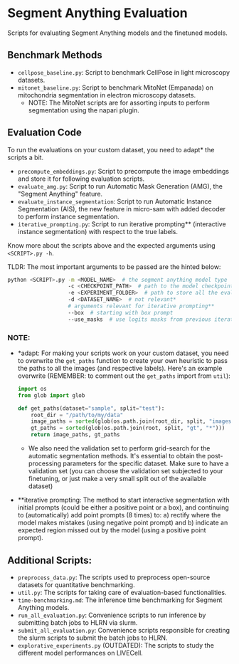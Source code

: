 # Segment Anything Evaluation

Scripts for evaluating Segment Anything models and the finetuned models.

## Benchmark Methods

- `cellpose_baseline.py`: Script to benchmark CellPose in light microscopy datasets.
- `mitonet_baseline.py`: Script to benchmark MitoNet (Empanada) on mitochondria segmentation in electron microscopy datasets.
    - NOTE: The MitoNet scripts are for assorting inputs to perform segmentation using the napari plugin.

## Evaluation Code

To run the evaluations on your custom dataset, you need to adapt* the scripts a bit.

- `precompute_embeddings.py`: Script to precompute the image embeddings and store it for following evaluation scripts.
- `evaluate_amg.py`: Script to run Automatic Mask Generation (AMG), the "Segment Anything" feature.
- `evaluate_instance_segmentation`: Script to run Automatic Instance Segmentation (AIS), the new feature in micro-sam with added decoder to perform instance segmentation.
- `iterative_prompting.py`: Script to run iterative prompting** (interactive instance segmentation) with respect to the true labels.

Know more about the scripts above and the expected arguments using `<SCRIPT>.py -h`.

TLDR: The most important arguments to be passed are the hinted below:
```bash
python <SCRIPT>.py -m <MODEL_NAME>  # the segment anything model type
                   -c <CHECKPOINT_PATH>  # path to the model checkpoint (default or finetuned models)
                   -e <EXPERIMENT_FOLDER>  # path to store all the evaluations
                   -d <DATASET_NAME>  # not relevant*
                   # arguments relevant for iterative prompting**
                   --box  # starting with box prompt
                   --use_masks  # use logits masks from previous iterations
```

### NOTE:
- \*adapt: For making your scripts work on your custom dataset, you need to overwrite the `get_paths` function to create your own heuristic to pass the paths to all the images (and respective labels). Here's an example overwrite (REMEMBER: to comment out the `get_paths` import from `util`):

    ```python
    import os
    from glob import glob

    def get_paths(dataset="sample", split="test"):
        root_dir = "/path/to/my/data"
        image_paths = sorted(glob(os.path.join(root_dir, split, "images", "*")))
        gt_paths = sorted(glob(os.path.join(root, split, "gt", "*")))
        return image_paths, gt_paths

    ```
    - We also need the validation set to perform grid-search for the automatic segmentation methods. It's essential to obtain the post-processing parameters for the specific dataset. Make sure to have a validation set (you can choose the validation set subjected to your finetuning, or just make a very small split out of the available dataset)

- **iterative prompting: The method to start interactive segmentation with initial prompts (could be either a positive point or a box), and continuing to (automatically) add point prompts (8 times) to: a) rectify where the model makes mistakes (using negative point prompt) and b) indicate an expected region missed out by the model (using a positive point prompt).


## Additional Scripts:

- `preprocess_data.py`: The scripts used to preprocess open-source datasets for quantitative benchmarking.
- `util.py`: The scripts for taking care of evaluation-based functionalities.
- `time-benchmarking.md`: The inference time benchmarking for Segment Anything models.
- `run_all_evaluation.py`: Convenience scripts to run inference by submitting batch jobs to HLRN via slurm.
- `submit_all_evaluation.py`: Convenience scripts responsible for creating the slurm scripts to submit the batch jobs to HLRN.
- `explorative_experiments.py` (OUTDATED): The scripts to study the different model performances on LIVECell.